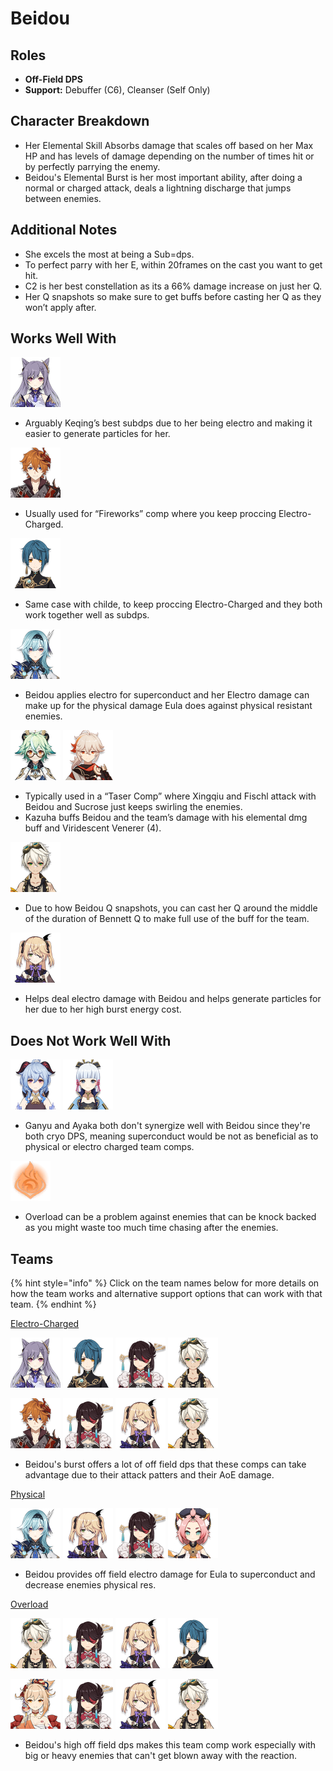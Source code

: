 # Beidou

## Roles

* **Off-Field DPS**
* **Support:** Debuffer \(C6\), Cleanser \(Self Only\)

##  Character Breakdown

* Her Elemental Skill Absorbs damage that scales off based on her Max HP and has levels of damage depending on the number of times hit or by perfectly parrying the enemy.
* Beidou's Elemental Burst is her most important ability, after doing a normal or charged attack, deals a lightning discharge that jumps between enemies. 

## Additional Notes

* She excels the most at being a Sub=dps.
* To perfect parry with her E, within 20frames on the cast you want to get hit.
* C2 is her best constellation as its a 66% damage increase on just her Q.
* Her Q snapshots so make sure to get buffs before casting her Q as they won’t apply after. 

## Works Well With

![](../../.gitbook/assets/ui_avataricon_keqing.png) 

* Arguably Keqing’s best subdps due to her being electro and making it easier to generate particles for her.

![](../../.gitbook/assets/ui_avataricon_tartaglia.png) 

* Usually used for “Fireworks” comp where you keep proccing Electro-Charged.

![](../../.gitbook/assets/ui_avataricon_xingqiu.png) 

* Same case with childe, to keep proccing Electro-Charged and they both work together well as subdps.

![](../../.gitbook/assets/ui_avataricon_eula.png)

* Beidou applies electro for superconduct and her Electro damage can make up for the physical damage Eula does against physical resistant enemies. 

![](../../.gitbook/assets/ui_avataricon_sucrose.png) ![](../../.gitbook/assets/ui_avataricon_kazuha.png) 

* Typically used in a “Taser Comp” where Xingqiu and Fischl attack with Beidou and Sucrose just keeps swirling the enemies.
* Kazuha buffs Beidou and the team’s damage with his elemental dmg buff and Viridescent Venerer \(4\).

![](../../.gitbook/assets/ui_avataricon_bennett.png) 

* Due to how Beidou Q snapshots, you can cast her Q around the middle of the duration of Bennett Q to make full use of the buff for the team.

![](../../.gitbook/assets/ui_avataricon_fischl.png) 

* Helps deal electro damage with Beidou and helps generate particles for her due to her high burst energy cost.

## Does Not Work Well With

![](../../.gitbook/assets/ui_avataricon_ganyu.png) ![](../../.gitbook/assets/ui_avataricon_ayaka.png) 

* Ganyu and Ayaka both don't synergize well with Beidou since they're both cryo DPS, meaning superconduct would be not as beneficial as to physical or electro charged team comps.

![](../../.gitbook/assets/element_pyro.webp) 

* Overload can be a problem against enemies that can be knock backed as you might waste too much time chasing after the enemies.

## Teams

{% hint style="info" %}
Click on the team names below for more details on how the team works and alternative support options that can work with that team.
{% endhint %}

[Electro-Charged](../../teams/electro-charged.md)

![](../../.gitbook/assets/ui_avataricon_keqing.png) ![](../../.gitbook/assets/ui_avataricon_xingqiu.png) ![](../../.gitbook/assets/ui_avataricon_beidou.png) ![](../../.gitbook/assets/ui_avataricon_bennett.png) 

![](../../.gitbook/assets/ui_avataricon_tartaglia.png) ![](../../.gitbook/assets/ui_avataricon_beidou.png) ![](../../.gitbook/assets/ui_avataricon_fischl.png) ![](../../.gitbook/assets/ui_avataricon_bennett.png) 

* Beidou's burst offers a lot of off field dps that these comps can take advantage due to their attack patters and their AoE damage.

[Physical](../../teams/physical.md)

![](../../.gitbook/assets/ui_avataricon_eula.png) ![](../../.gitbook/assets/ui_avataricon_fischl.png) ![](../../.gitbook/assets/ui_avataricon_beidou.png) ![](../../.gitbook/assets/ui_avataricon_diona.png) 

* Beidou provides off field electro damage for Eula to superconduct and decrease enemies physical res.

[Overload](../../teams/overload.md)

![](../../.gitbook/assets/ui_avataricon_bennett.png) ![](../../.gitbook/assets/ui_avataricon_beidou.png) ![](../../.gitbook/assets/ui_avataricon_fischl.png) ![](../../.gitbook/assets/ui_avataricon_xingqiu.png) 

![](../../.gitbook/assets/ui_avataricon_yoimiya.png) ![](../../.gitbook/assets/ui_avataricon_beidou.png) ![](../../.gitbook/assets/ui_avataricon_fischl.png) ![](../../.gitbook/assets/ui_avataricon_bennett.png) 

* Beidou's high off field dps makes this team comp work especially with big or heavy enemies that can't get blown away with the reaction.






